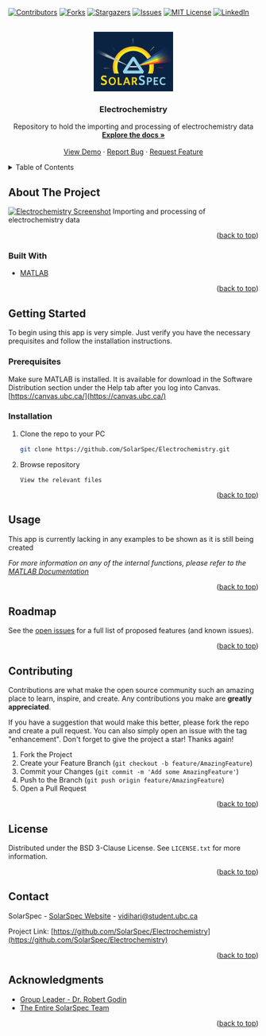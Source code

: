 <div id="top"></div>

<!-- PROJECT SHIELDS -->
[![Contributors][contributors-shield]][contributors-url]
[![Forks][forks-shield]][forks-url]
[![Stargazers][stars-shield]][stars-url]
[![Issues][issues-shield]][issues-url]
[![MIT License][license-shield]][license-url]
[![LinkedIn][linkedin-shield]][linkedin-url]



<!-- PROJECT LOGO -->
<br />
<div align="center">
  <a href="https://github.com/SolarSpec/Electrochemistry">
    <img src="images/logo.png" alt="SolarSpec" width="160" height="120">
  </a>

<h3 align="center">Electrochemistry</h3>

  <p align="center">
    Repository to hold the importing and processing of electrochemistry data
    <br />
    <a href="https://github.com/SolarSpec/Electrochemistry"><strong>Explore the docs »</strong></a>
    <br />
    <br />
    <a href="https://github.com/SolarSpec/Electrochemistry">View Demo</a>
    ·
    <a href="https://github.com/SolarSpec/Electrochemistry/issues">Report Bug</a>
    ·
    <a href="https://github.com/SolarSpec/Electrochemistry/issues">Request Feature</a>
  </p>
</div>



<!-- TABLE OF CONTENTS -->
<details>
  <summary>Table of Contents</summary>
  <ol>
    <li>
      <a href="#about-the-project">About The Project</a>
      <ul>
        <li><a href="#built-with">Built With</a></li>
      </ul>
    </li>
    <li>
      <a href="#getting-started">Getting Started</a>
      <ul>
        <li><a href="#prerequisites">Prerequisites</a></li>
        <li><a href="#installation">Installation</a></li>
      </ul>
    </li>
    <li><a href="#usage">Usage</a></li>
    <li><a href="#roadmap">Roadmap</a></li>
    <li><a href="#contributing">Contributing</a></li>
    <li><a href="#license">License</a></li>
    <li><a href="#contact">Contact</a></li>
    <li><a href="#acknowledgments">Acknowledgments</a></li>
  </ol>
</details>



<!-- ABOUT THE PROJECT -->
## About The Project

[![Electrochemistry Screenshot][product-screenshot]](https://solarspec.ok.ubc.ca/)
Importing and processing of electrochemistry data

<p align="right">(<a href="#top">back to top</a>)</p>



### Built With

* [MATLAB](https://www.mathworks.com/products/matlab.html)

<p align="right">(<a href="#top">back to top</a>)</p>



<!-- GETTING STARTED -->
## Getting Started

To begin using this app is very simple. Just verify you have the necessary prequisites and follow the installation instructions.

### Prerequisites

Make sure MATLAB is installed. It is available for download in the Software Distribution section under the Help tab after you log into Canvas. [https://canvas.ubc.ca/](https://canvas.ubc.ca/)

### Installation

1. Clone the repo to your PC
   ```sh
   git clone https://github.com/SolarSpec/Electrochemistry.git
   ```
2. Browse repository
   ```
   View the relevant files
   ```

<p align="right">(<a href="#top">back to top</a>)</p>



<!-- USAGE EXAMPLES -->
## Usage

This app is currently lacking in any examples to be shown as it is still being created

_For more information on any of the internal functions, please refer to the [MATLAB Documentation](https://www.mathworks.com/help/matlab/)_

<p align="right">(<a href="#top">back to top</a>)</p>



<!-- ROADMAP -->
## Roadmap

See the [open issues](https://github.com/SolarSpec/Electrochemistry/issues) for a full list of proposed features (and known issues).

<p align="right">(<a href="#top">back to top</a>)</p>



<!-- CONTRIBUTING -->
## Contributing

Contributions are what make the open source community such an amazing place to learn, inspire, and create. Any contributions you make are **greatly appreciated**.

If you have a suggestion that would make this better, please fork the repo and create a pull request. You can also simply open an issue with the tag "enhancement".
Don't forget to give the project a star! Thanks again!

1. Fork the Project
2. Create your Feature Branch (`git checkout -b feature/AmazingFeature`)
3. Commit your Changes (`git commit -m 'Add some AmazingFeature'`)
4. Push to the Branch (`git push origin feature/AmazingFeature`)
5. Open a Pull Request

<p align="right">(<a href="#top">back to top</a>)</p>



<!-- LICENSE -->
## License

Distributed under the BSD 3-Clause License. See `LICENSE.txt` for more information.

<p align="right">(<a href="#top">back to top</a>)</p>



<!-- CONTACT -->
## Contact

SolarSpec - [SolarSpec Website](https://solarspec.ok.ubc.ca/) - vidihari@student.ubc.ca

Project Link: [https://github.com/SolarSpec/Electrochemistry](https://github.com/SolarSpec/Electrochemistry)

<p align="right">(<a href="#top">back to top</a>)</p>



<!-- ACKNOWLEDGMENTS -->
## Acknowledgments

* [Group Leader - Dr. Robert Godin](https://solarspec.ok.ubc.ca/people/)
* [The Entire SolarSpec Team](https://solarspec.ok.ubc.ca/people/)

<p align="right">(<a href="#top">back to top</a>)</p>



<!-- MARKDOWN LINKS & IMAGES -->
<!-- https://www.markdownguide.org/basic-syntax/#reference-style-links -->
[contributors-shield]: https://img.shields.io/github/contributors/SolarSpec/Electrochemistry.svg?style=for-the-badge
[contributors-url]: https://github.com/SolarSpec/Electrochemistry/graphs/contributors
[forks-shield]: https://img.shields.io/github/forks/SolarSpec/Electrochemistry.svg?style=for-the-badge
[forks-url]: https://github.com/SolarSpec/Electrochemistry/network/members
[stars-shield]: https://img.shields.io/github/stars/SolarSpec/Electrochemistry.svg?style=for-the-badge
[stars-url]: https://github.com/SolarSpec/Electrochemistry/stargazers
[issues-shield]: https://img.shields.io/github/issues/SolarSpec/Electrochemistry.svg?style=for-the-badge
[issues-url]: https://github.com/SolarSpec/Electrochemistry/issues
[license-shield]: https://img.shields.io/github/license/SolarSpec/Electrochemistry.svg?style=for-the-badge
[license-url]: https://github.com/SolarSpec/Electrochemistry/blob/main/LICENSE
[linkedin-shield]: https://img.shields.io/badge/-LinkedIn-black.svg?style=for-the-badge&logo=linkedin&colorB=555
[linkedin-url]: https://linkedin.com/in/haris-vidimlic-06730019b/
[product-screenshot]: images/Screenshot.png
